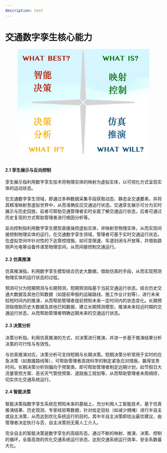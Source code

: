 ```yaml
---
description: test
---
```


# 交通数字孪生核心能力

<figure><img src="../.gitbook/assets/can.jpg" alt=""><figcaption></figcaption></figure>

#### 2.1 孪生展示与反向控制

孪生展示指利用数字孪生技术将物理实体的映射为虚拟实体，以可视化方式呈现实体的运动状态。

在交通数字孪生领域，即通过多种数据采集手段获取动态、静态全交通要素，并将其精准映射至虚拟世界中，从而准确反应交通运行状态。交通孪生展示可分为实时展示与历史回放，前者可帮助交通管理者实时全面了解交通运行状态，后者可通过历史复现的方式帮助管理者进行根因分析等。

反向控制指利用数字孪生模型直接操控虚拟实体，并映射至物理实体，从而实现间接控制物理实体的运行。在交通数字孪生领域，管理者可基于实时交通运行状态，在虚拟空间中针对性的下达管控措施，如可变限速、车道封闭与开放等，并借助路侧声光电等设备传递至物理空间，从而间接控制交通运行。

#### 2.2 仿真推演

仿真推演指，利用数字孪生模型结合历史大数据，借助仿真的手段，从而实现预测物理实体的运行状态的过程。

预测可分为短期预测与长期预测，短期预测指基于当前交通运行状态，结合历史交通大数据及其他已知数据（如提前申报的运输路线、施工作业计划等），进行未来较短时间内的推演，从而帮助管理者提前预知未来一定时间内的状态变化。长期预测指借助历史大数据及其他已知数据，建立长期预测模型，推演未来较远时期的交通运行状态，从而帮助管理者明确远期未来的交通运行状态。

#### 2.3 决策分析

决策分析指，利用仿真推演的方式，对决策进行推演，并进一步基于推演结果分析决策的可行性与有效性。

与仿真推演对应，决策分析可支持短期与长期决策。短期决策分析常用于实时的应急决策（如救援路线等），可帮助管理者高效科学的制定紧急应对措施，赢得宝贵时间。长期决策分析则偏向于预案类，即可帮助管理者制定远期计划，如节假日大流量管控方案、恶劣天气管控预案、道路施工规划等，从而帮助管理者未雨绸缪，切实优化交通系统运行。

#### 2.4 智能决策

智能决策指数字孪生系统在预知未来的基础上，充分利用人工智能技术，基于仿真推演结果、历史观测、专家经验等数据，针对给定目标（如减少拥堵）进行半自主或自主决策，从而达到优化系统运行的目的。其中半自主决策即给出最优建议，由管理者决定执行与否，自主决策则无需人工介入。

完全自主的智能决策是数字孪生的高级形态，通过不断的映射、推演、决策、控制的循环，全面高效的优化交通系统运行状态，达到交通系统运行效率、安全系数最大化。
